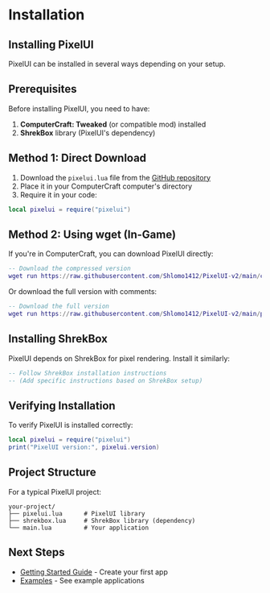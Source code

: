 # Installation

## Installing PixelUI

PixelUI can be installed in several ways depending on your setup.

## Prerequisites

Before installing PixelUI, you need to have:

1. **ComputerCraft: Tweaked** (or compatible mod) installed
2. **ShrekBox** library (PixelUI's dependency)

## Method 1: Direct Download

1. Download the `pixelui.lua` file from the [GitHub repository](https://github.com/Shlomo1412/PixelUI-v2)
2. Place it in your ComputerCraft computer's directory
3. Require it in your code:

```lua
local pixelui = require("pixelui")
```

## Method 2: Using wget (In-Game)

If you're in ComputerCraft, you can download PixelUI directly:

```lua
-- Download the compressed version
wget run https://raw.githubusercontent.com/Shlomo1412/PixelUI-v2/main/compressed/pixelui.lua pixelui.lua
```

Or download the full version with comments:

```lua
-- Download the full version
wget run https://raw.githubusercontent.com/Shlomo1412/PixelUI-v2/main/pixelui.lua pixelui.lua
```

## Installing ShrekBox

PixelUI depends on ShrekBox for pixel rendering. Install it similarly:

```lua
-- Follow ShrekBox installation instructions
-- (Add specific instructions based on ShrekBox setup)
```

## Verifying Installation

To verify PixelUI is installed correctly:

```lua
local pixelui = require("pixelui")
print("PixelUI version:", pixelui.version)
```

## Project Structure

For a typical PixelUI project:

```
your-project/
├── pixelui.lua      # PixelUI library
├── shrekbox.lua     # ShrekBox library (dependency)
└── main.lua         # Your application
```

## Next Steps

- [Getting Started Guide](./getting-started.md) - Create your first app
- [Examples](./examples.md) - See example applications
